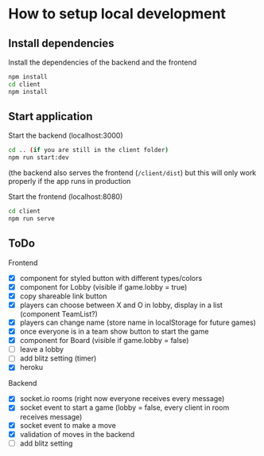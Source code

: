 # How to setup local development

## Install dependencies

Install the dependencies of the backend and the frontend
```bash
npm install
cd client
npm install
```

## Start application

Start the backend (localhost:3000)
```bash
cd .. (if you are still in the client folder)
npm run start:dev
```
(the backend also serves the frontend (`/client/dist`) but this will only work properly if the app runs in production

Start the frontend (localhost:8080)
```bash
cd client
npm run serve
```

## ToDo

Frontend
- [x] component for styled button with different types/colors
- [x] component for Lobby (visible if game.lobby = true)
- [x] copy shareable link button
- [x] players can choose between X and O in lobby, display in a list (component TeamList?)
- [x] players can change name (store name in localStorage for future games)
- [x] once everyone is in a team show button to start the game
- [x] component for Board (visible if game.lobby = false)
- [ ] leave a lobby
- [ ] add blitz setting (timer)
- [x] heroku

Backend
- [x] socket.io rooms (right now everyone receives every message)
- [x] socket event to start a game (lobby = false, every client in room receives message)
- [x] socket event to make a move
- [x] validation of moves in the backend
- [ ] add blitz setting
